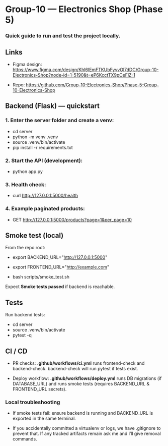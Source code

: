 # Group-10 — Electronics Shop (Phase 5)

### Quick guide to run and test the project locally.


## Links

- Figma design:  https://www.figma.com/design/Khl6IEmFTKUbFyvvOl7dDC/Group-10-Electronics-Shop?node-id=1-5190&t=eP6KcctTX9pCeFlZ-1

- Repo: https://github.com/Group-10-Electronics-Shop/Phase-5-Group-10-Electronics-Shop


## Backend (Flask) — quickstart

### 1. Enter the server folder and create a venv:

- cd server
- python -m venv .venv
- source .venv/bin/activate
- pip install -r requirements.txt

### 2. Start the API (development):

- python app.py

### 3. Health check:

- curl http://127.0.0.1:5000/health

### 4. Example paginated products:

- GET http://127.0.0.1:5000/products?page=1&per_page=10

## Smoke test (local)

From the repo root:

- export BACKEND_URL="http://127.0.0.1:5000"

- export FRONTEND_URL="http://example.com" 

- bash scripts/smoke_test.sh

Expect **Smoke tests passed** if backend is reachable.

## Tests

Run backend tests:

- cd server
- source .venv/bin/activate
- pytest -q

## CI / CD

- PR checks: **.github/workflows/ci.yml** runs frontend-check and backend-check. backend-check will run pytest if tests exist.

- Deploy workflow: **.github/workflows/deploy.yml** runs DB migrations (if DATABASE_URL) and runs smoke tests (requires BACKEND_URL & FRONTEND_URL secrets).

### Local troubleshooting

- If smoke tests fail: ensure backend is running and BACKEND_URL is exported in the same terminal.

- If you accidentally committed a virtualenv or logs, we have .gitignore to prevent that. If any tracked artifacts remain ask me and I’ll give removal commands.





